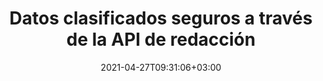 ---
############################# Static ############################
layout: "product"
date: 2021-04-27T09:31:06+03:00
draft: false

product: "Redaction"
product_tag: "redaction"
platform: ".NET"
platform_tag: "net"

############################# Head ############################
head_title: "API de redacción de C# .NET | Ocultar texto privado de imágenes PDF Word Excel"
head_description: "API de redacción de documentos para .NET. Redactar, ocultar o eliminar contenido confidencial de PDF, Microsoft Word, Excel, presentaciones e imágenes rasterizadas."

############################# Header ############################
title: "Datos clasificados seguros a través de la API de redacción"
description: "Redacte, oculte o elimine contenido confidencial y metadatos de documentos, hojas de trabajo, presentaciones, PDF y archivos de imágenes rasterizadas mediante la API de .NET."
button:
    enable: true

############################# SubMenu ############################
submenu:
    enable: true
    
    left:
        img_alt: "GroupDocs.Redaction for .NET"
        image: "https://www.groupdocs.cloud/templates/groupdocs/images/product-logos/groupdocs-redaction-net.png"
        product: "GroupDocs.Redaction"
        platform: ".NET"

    middle:
        button:
            # button loop
            - link: "#overview"
              text: "Visión de conjunto"

            # button loop
            - link: "#features"
              text: "Características"

            # button loop
            - link: "#support"
              text: "Support"

            # button loop
            - link: "https://products.groupdocs.app/redaction"
              text: "Live Demo"

            # button loop
            - link: "https://purchase.groupdocs.com/pricing/redaction/net"
              text: "Precios"

    right:
        link_download: "https://downloads.groupdocs.com/redaction"
        link_learn: "https://docs.groupdocs.com/redaction/net/"
        link_buy: "https://purchase.groupdocs.com"

############################# Overview ############################
overview:
    enable: true
    content: |
      GroupDocs.Redaction para .NET es una biblioteca API que lo ayuda a borrar datos confidenciales y clasificados de varios formatos de archivo, como Microsoft Word, Excel, PowerPoint y PDF. La interfaz independiente de formato de nuestra API de Redacción admite la redacción de varios tipos, por ejemplo, redacción de texto, redacción de metadatos, redacción de anotaciones y redacción de documentos tabulares. GroupDocs.Redaction para .NET API también le permite redactar archivos protegidos con contraseña. Puede guardar el documento en su formato original, así como crear un documento PDF desinfectado con imágenes rasterizadas de las páginas originales.
    tabs:
      enable: true
      
      ## TAB ONE ##
      tab_one:
        description: |
          A continuación se muestra una descripción general de GroupDocs.Redaction para .NET:
      
        right:
          enable: true
          icon: "fab fa-html5"
          title: "Visión de conjunto"
          content: |
            * Redactar texto
            * Redactar metadatos
            * Redactar anotación
            * Redactar documento tabular
            * Redactar archivos protegidos
            * Personalización
      
      ## TAB TWO ##
      tab_two:
        description: |
          GroupDocs.Redaction para .NET admite los siguientes [formatos de archivo de documento] (https://docs.groupdocs.com/redaction/net/supported-document-formats/):

        right:
          enable: true
          table:
            # table loop
            - title: "Redactar texto, Metadata & Comments"
              content: |
                * **Word**: DOC, DOCX, DOT, ODT, DOTX, DOCM, DOTM, RTF
                * **Excel**: XLS, XLSX, XLT, XLTX, XLSM, XLTM, CSV
                * **PowerPoint**: PPT, PPTX, PPS, PPSX, POTX, PPTM, PPSM, POTM
                * **Fixed Layout**: PDF
                * **Raster Images**: JPG, BMP, PNG, GIF, TIFF

      ## TAB THREE ##
      tab_three:
        description: |
          GroupDocs.Redaction for .NET apoya siguiendo Sistemas operativos, Frameworks & Gerente de empaquetacións:
        
        left:
          enable: true
          table:
            # table loop
            - icon: "fab fa-windows"
              title: "Sistemas operativos"
              content: |
                * Windows Desktop
                * Windows Server
                * Windows Azure
                * Linux

            # table loop
            - icon: "fas fa-code"
              title: "Marcos compatibles"
              content: |
                * .NET Framework 2.0 o superior
                * .NET Standard 2.0
                * .NET Core 2.0

        right:
          enable: true
          table:
            # table loop
            - icon: "fas fa-box"
              title: "Gerente de empaquetación"
              content: |
                * NuGet

            # table loop
            - icon: "fas fa-tools"
              title: "Entornos de desarrollo"
              content: |
                * Microsoft Visual Studio
                * Xamarin.Android
                * Xamarin.IOS
                * Xamarin.Mac
                * MonoDevelop

############################# Features ############################
features:
    enable: true
    title: "GroupDocs.Redaction for .NET Características"

    feature:
      # feature loop
      - icon: "fas fa-copy"
        content: "Realice búsquedas con distinción entre mayúsculas y minúsculas para la redacción de frases exactas"

      # feature loop
      - icon: "fas fa-eye"
        content: "Use el cuadro de color para ocultar el texto redactado en lugar del reemplazo de cadenas"

      # feature loop
      - icon: "fas fa-bolt"
        content: "Localice y elimine cualquier texto mediante la búsqueda de expresiones regulares"
      
      # feature loop
      - icon: "fas fa-file-powerpoint"
        content: "Filtre toda o cualquier combinación de información de metadatos clasificados del documento"

      # feature loop
      - icon: "fas fa-code"
        content: "Borre rápidamente la información completa de metadatos de un documento específico"

      # feature loop
      - icon: "fas fa-cloud"
        content: "Establezca un alcance de la redacción en una hoja de trabajo y/o columna específica en Excel"

      # feature loop
      - icon: "fas fa-remove-format"
        content: "Eliminar todos los comentarios o comentarios específicos y otras anotaciones del documento"

      # feature loop
      - icon: "fas fa-comment-slash"
        content: "Busque y elimine datos confidenciales del texto de la anotación"

      # feature loop
      - icon: "fas fa-location-arrow"
        content: "Capacidad para trabajar con sus propios formatos y redacciones"

      # feature loop
      - icon: "fas fa-border-all"
        content: "Compatibilidad con formatos de imágenes de trama y redacciones de regiones de imágenes"

      # feature loop
      - icon: "fas fa-wrench"
        content: "Especifique un conjunto de reglas de redacción (política) en un archivo XML"

      # feature loop
      - icon: "fas fa-columns"
        content: "Especifique el rango de páginas y el nivel de cumplimiento de PDF durante la conversión a PDF"

      # feature loop
      - icon: "fas fa-file-word"
        content: "Editar o eliminar metadatos EXIF ​​de archivos de imagen"

      # feature loop
      - icon: "fas fa-envelope"
        content: "Redactar imágenes incrustadas dentro de los documentos PDF, Word y Presentation"

      # feature loop
      - icon: "fas fa-print"
        content: "Guardar una política de redacción como un archivo XML"

    more_feature:
      # more_feature_loop
      - title: "Redactar sus datos clasificados con facilidad y control"
        content: |
          GroupDocs.Redaction para .NET API le otorga control total sobre cómo desea ocultar o borrar su información clasificada importante del documento compatible. Usar nuestra Redaction API es bastante simple y directo.  

          En el siguiente ejemplo, cargamos un documento compatible, redactamos cualquier texto, haciendo coincidir "2 dígitos, espacio o nada, 2 dígitos, nuevamente espacio y 6 dígitos" (como 12 34 567890) con un cuadro de color azul usando C#. Una vez hecho esto, guarda el documento en su formato original renombrándolo con un sufijo agregado "_Redactado":

          ```cs
          // Cree una instancia de la clase Redactor
          using (Redactor redactor = new Redactor("sample.docx"))
          {
            // Aplicar redacción
            redactor.Apply(new RegexRedaction("\\d{2}\\s*\\d{2}[^\\d]*\\d{6}", new ReplacementOptions(System.Drawing.Color.Blue)));
            redactor.Save();
          }
          ```

############################# Support ############################
support:
    enable: true

############################# Solutions ############################
solutions:
    enable: true
    title: "GroupDocs.Redaction ofrece API de visualización de documentos para otros entornos de desarrollo populares"

    solution:
        # solution loop
        - img_alt: "GroupDocs.Redaction for Java"
          image: "https://www.groupdocs.cloud/templates/groupdocs/images/product-logos/groupdocs-redaction-java.png"
          product: "GroupDocs.Redaction"
          platform: "Java"
          link: "/redaction/java/"

############################# Back to top ###############################
back_to_top:
  enable: true
---